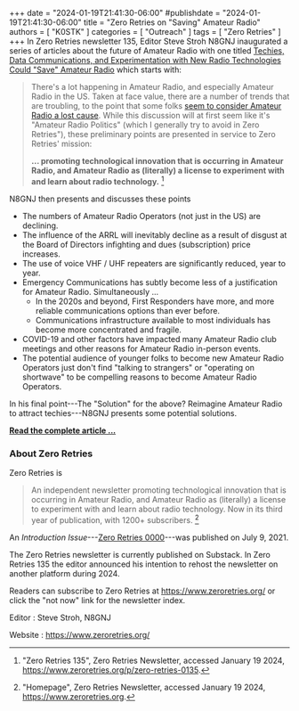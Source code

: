 +++
date = "2024-01-19T21:41:30-06:00"
#publishdate = "2024-01-19T21:41:30-06:00"
title = "Zero Retries on \"Saving\" Amateur Radio"
authors = [ "K0STK" ]
categories = [ "Outreach" ]
tags = [ "Zero Retries" ]
+++
In Zero Retries newsletter 135, Editor Steve Stroh N8GNJ inaugurated a
series of articles about the future of Amateur Radio with one titled
[Techies, Data Communications, and Experimentation with New Radio Technologies Could "Save" Amateur Radio](https://www.zeroretries.org/i/140634724/techies-data-communications-and-experimentation-with-new-radio-technologies-could-save-amateur-radio)
which starts with:
<!--more-->

>There's a lot happening in Amateur Radio, and especially Amateur
>Radio in the US. Taken at face value, there are a number of trends that are
>troubling, to the point that some folks
>[seem to consider Amateur Radio a lost cause](https://ke9v.net/2024/01/19/looking-for-work.html).
> While this discussion will at first seem like it's
>"Amateur Radio Politics" (which I generally try to avoid in
>Zero Retries"), these preliminary points are presented in service to Zero
>Retries' mission:
>
>**... promoting technological innovation that is occurring in Amateur Radio,
>and Amateur Radio as (literally) a license to experiment with and learn about
>radio technology.**
>[^1]

[^1]: "Zero Retries 135", Zero Retries Newsletter, accessed January 19 2024, https://www.zeroretries.org/p/zero-retries-0135.

N8GNJ then presents and discusses these points

* The numbers of Amateur Radio Operators (not just in the US) are declining.
* The influence of the ARRL will inevitably decline as a result of
disgust at the Board of Directors infighting and dues (subscription)
price increases.
* The use of voice VHF / UHF repeaters are significantly reduced, year to year.
* Emergency Communications has subtly become less of a justification for
Amateur Radio. Simultaneously ...
    * In the 2020s and beyond, First Responders have more, and more
reliable communications options than ever before.
    * Communications infrastructure available to most individuals has
become more concentrated and fragile.
* COVID-19 and other factors have impacted many Amateur Radio club
meetings and other reasons for Amateur Radio in-person events.
* The potential audience of younger folks to become new Amateur Radio
Operators just don't find "talking to strangers" or "operating on
shortwave" to be compelling reasons to become Amateur Radio Operators.

In his final point---The "Solution" for the above? Reimagine Amateur
Radio to attract techies---N8GNJ presents some potential solutions.

[**Read the complete article ...**](https://www.zeroretries.org/i/140634724/techies-data-communications-and-experimentation-with-new-radio-technologies-could-save-amateur-radio)

### About Zero Retries

Zero Retries is 

>An independent newsletter promoting technological innovation that is
>occurring in Amateur Radio, and Amateur Radio as (literally) a license
>to experiment with and learn about radio technology. Now in its third
>year of publication, with 1200+ subscribers. [^2]

[^2]: "Homepage", Zero Retries Newsletter, accessed January 19 2024, https://www.zeroretries.org.

An *Introduction Issue*---[Zero Retries 0000](https://www.zeroretries.org/p/zero-retries-newsletter-0000)---was
published on July 9, 2021.

The Zero Retries newsletter is currently published on Substack. In Zero
Retries 135 the editor announced his intention to rehost the newsletter on
another platform during 2024.

Readers can subscribe to Zero Retries at https://www.zeroretries.org/ or click
the "not now" link for the newsletter index.

Editor
: Steve Stroh, N8GNJ

Website
: https://www.zeroretries.org/
